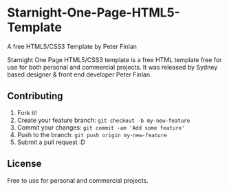 # Starnight-One-Page-HTML5-Template
A free HTML5/CSS3 Template by Peter Finlan

Starnight One Page HTML5/CSS3 template is a free HTML template free for use for both personal and commercial projects. 
It was released by Sydney based designer & front end developer Peter Finlan.

## Contributing

1. Fork it!
2. Create your feature branch: `git checkout -b my-new-feature`
3. Commit your changes: `git commit -am 'Add some feature'`
4. Push to the branch: `git push origin my-new-feature`
5. Submit a pull request :D

## License

Free to use for personal and commercial projects. 
